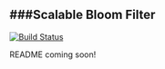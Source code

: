 ###Scalable Bloom Filter
-----

[![Build Status](https://travis-ci.org/neerajrao/scalable-bloom-filter-haskell.svg?branch=master)](https://travis-ci.org/neerajrao/scalable-bloom-filter-haskell)

README coming soon!
